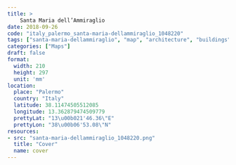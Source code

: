 ```yaml
---
title: > 
    Santa Maria dell’Ammiraglio
date: 2018-09-26
code: "italy_palermo_santa-maria-dellammiraglio_1048220"
tags: ["santa-maria-dellammiraglio", "map", "architecture", "buildings", "Palermo", "Italy"]
categories: ["Maps"]
draft: false
format:
  width: 210
  height: 297
  unit: 'mm'
location:
  place: "Palermo"
  country: "Italy"
  latitude: 38.11474505512085
  longitude: 13.362879474509779
  prettyLat: "13\u00b021'46.36\"E"
  prettyLon: "38\u00b06'53.08\"N"
resources:
- src: "santa-maria-dellammiraglio_1048220.png"
  title: "Cover"
  name: cover
---
```

